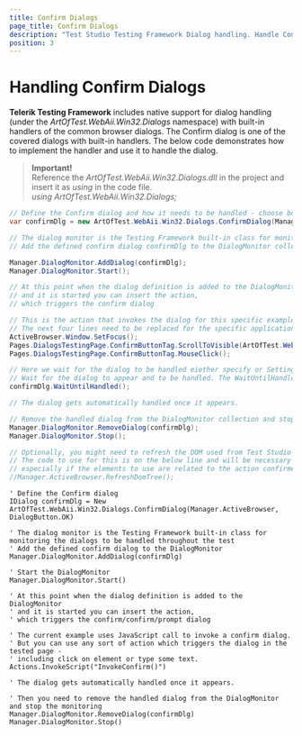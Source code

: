 ```yaml
---
title: Confirm Dialogs
page_title: Confirm Dialogs
description: "Test Studio Testing Framework Dialog handling. Handle Confirm dialog in coded step in Test Studio. Coded test to handle confirm dialogs in Test Studio."
position: 3
---
```

# Handling Confirm Dialogs

__Telerik Testing Framework__ includes native support for dialog handling (under the _ArtOfTest.WebAii.Win32.Dialogs_ namespace) with built-in handlers of the common browser dialogs. The Confirm dialog is one of the covered dialogs with built-in handlers. The below code demonstrates how to implement the handler and use it to handle the dialog. 

>__Important!__
><br>
> Reference the _ArtOfTest.WebAii.Win32.Dialogs.dll_ in the project and insert it as _using_ in the code file.
><br>
> _using ArtOfTest.WebAii.Win32.Dialogs;_

```C#
// Define the Confirm dialog and how it needs to be handled - choose between Ok and Cancel
var confirmDlg = new ArtOfTest.WebAii.Win32.Dialogs.ConfirmDialog(Manager.ActiveBrowser, DialogButton.OK);

// The dialog monitor is the Testing Framework built-in class for monitoring the dialogs to be handled throughout the test
// Add the defined confirm dialog confirmDlg to the DialogMonitor collection and start it 

Manager.DialogMonitor.AddDialog(confirmDlg);
Manager.DialogMonitor.Start();

// At this point when the dialog definition is added to the DialogMonitor 
// and it is started you can insert the action, 
// which triggers the confirm dialog 

// This is the action that invokes the dialog for this specific example 
// The next four lines need to be replaced for the specific application under test
ActiveBrowser.Window.SetFocus();
Pages.DialogsTestingPage.ConfirmButtonTag.ScrollToVisible(ArtOfTest.WebAii.Core.ScrollToVisibleType.ElementCenterAtWindowCenter);
Pages.DialogsTestingPage.ConfirmButtonTag.MouseClick();

// Here we wait for the dialog to be handled eiether specify or Settings.Current.ClientReadyTimeout will be used by default
// Wait for the dialog to appear and to be handled. The WaitUntilHandled() method accepts miliseconds to define the time to wait. If no value is defined, the Settings.Current.ClientReadyTimeout is in use 
confirmDlg.WaitUntilHandled();

// The dialog gets automatically handled once it appears. 

// Remove the handled dialog from the DialogMonitor collection and stop the monitoring 
Manager.DialogMonitor.RemoveDialog(confirmDlg);
Manager.DialogMonitor.Stop();

// Optionally, you might need to refresh the DOM used from Test Studio after the dialog was handled
// The code to use for this is on the below line and will be necessary if you experience any issues with the next actions 
// especially if the elements to use are related to the action confirmed with the dialog handling
//Manager.ActiveBrowser.RefreshDomTree();

```

```VB
' Define the Confirm dialog
IDialog confirmDlg = New ArtOfTest.WebAii.Win32.Dialogs.ConfirmDialog(Manager.ActiveBrowser, DialogButton.OK)

' The dialog monitor is the Testing Framework built-in class for monitoring the dialogs to be handled throughout the test
' Add the defined confirm dialog to the DialogMonitor 
Manager.DialogMonitor.AddDialog(confirmDlg)

' Start the DialogMonitor
Manager.DialogMonitor.Start()

' At this point when the dialog definition is added to the DialogMonitor 
' and it is started you can insert the action, 
' which triggers the confirm/confirm/prompt dialog 

' The current example uses JavaScript call to invoke a confirm dialog. 
' But you can use any sort of action which triggers the dialog in the tested page -
' including click on element or type some text.
Actions.InvokeScript("InvokeConfirm()")

' The dialog gets automatically handled once it appears. 

' Then you need to remove the handled dialog from the DialogMonitor and stop the monitoring 
Manager.DialogMonitor.RemoveDialog(confirmDlg)
Manager.DialogMonitor.Stop()

```
